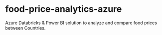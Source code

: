 # food-price-analytics-azure
Azure Databricks &amp; Power BI solution to analyze and compare food prices between Countries.

